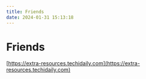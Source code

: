 ```yaml
---
title: Friends
date: 2024-01-31 15:13:18
---
```


# Friends

[https://extra-resources.techidaily.com](https://extra-resources.techidaily.com)